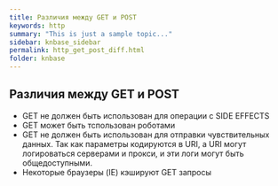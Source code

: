 ```yaml
---
title: Различия между GET и POST
keywords: http
summary: "This is just a sample topic..."
sidebar: knbase_sidebar
permalink: http_get_post_diff.html
folder: knbase
---
```


## Различия между GET и POST
- GET не должен быть использован для операции с SIDE EFFECTS
- GET может быть тспользован роботами
- GET не должен быть использован для отправки чувствительных данных. Так как параметры кодируются в URI, а URI могут логироваться серверами и прокси, и эти логи могут быть общедоступными.
- Некоторые браузеры (IE) кэшируют GET запросы